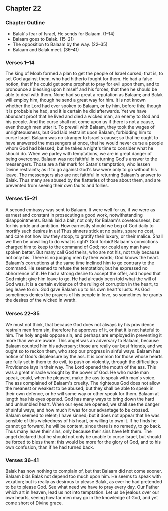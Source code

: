 ## Chapter 22

### Chapter Outline

- Balak's fear of Israel, He sends for Balaam. (1–14)
- Balaam goes to Balak. (15–21)
- The opposition to Balaam by the way. (22–35)
- Balaam and Balak meet. (36–41)

### Verses 1–14

The king of Moab formed a plan to get the people of Israel cursed; that is, to set God against them, who had hitherto fought for them. He had a false notion, that if he could get some prophet to pray for evil upon them, and to pronounce a blessing upon himself and his forces, that then he should be able to deal with them. None had so great a reputation as Balaam; and Balak will employ him, though he send a great way for him. It is not known whether the Lord had ever spoken to Balaam, or by him, before this; though it is probable he had, and it is certain he did afterwards. Yet we have abundant proof that he lived and died a wicked man, an enemy to God and his people. And the curse shall not come upon us if there is not a cause, even though men utter it. To prevail with Balaam, they took the wages of unrighteousness, but God laid restraint upon Balaam, forbidding him to curse Israel. Balaam was no stranger to Israel's cause; so that he ought to have answered the messengers at once, that he would never curse a people whom God had blessed; but he takes a night's time to consider what he should do. When we parley with temptations, we are in great danger of being overcome. Balaam was not faithful in returning God's answer to the messengers. Those are a fair mark for Satan's temptation, who lessen Divine restraints; as if to go against God's law were only to go without his leave. The messengers also are not faithful in returning Balaam's answer to Balak. Thus many are abused by the flatteries of those about them, and are prevented from seeing their own faults and follies.

### Verses 15–21

A second embassy was sent to Balaam. It were well for us, if we were as earnest and constant in prosecuting a good work, notwithstanding disappointments. Balak laid a bait, not only for Balaam's covetousness, but for his pride and ambition. How earnestly should we beg of God daily to mortify such desires in us! Thus sinners stick at no pains, spare no cost, and care not how low they stoop, to gratify their luxury, or their malice. Shall we then be unwilling to do what is right? God forbid! Balaam's convictions charged him to keep to the command of God; nor could any man have spoken better. But many call God theirs, who are not his, not truly because not only his. There is no judging men by their words; God knows the heart. Balaam's corruptions at the same time inclined him to go contrary to the command. He seemed to refuse the temptation; but he expressed no abhorrence of it. He had a strong desire to accept the offer, and hoped that God might give him leave to go. He had already been told what the will of God was. It is a certain evidence of the ruling of corruption in the heart, to beg leave to sin. God gave Balaam up to his own heart's lusts. As God sometimes denies the prayers of his people in love, so sometimes he grants the desires of the wicked in wrath.

### Verses 22–35

We must not think, that because God does not always by his providence restrain men from sin, therefore he approves of it, or that it is not hateful to him. The holy angels oppose sin, and perhaps are employed in preventing it more than we are aware. This angel was an adversary to Balaam, because Balaam counted him his adversary; those are really our best friends, and we ought so to reckon them, who stop our progress in sinful ways. Balaam has notice of God's displeasure by the ass. It is common for those whose hearts are fully set in them to do evil, to push on violently, through the difficulties Providence lays in their way. The Lord opened the mouth of the ass. This was a great miracle wrought by the power of God. He who made man speak, could, when he pleased, make the ass to speak with man's voice. The ass complained of Balaam's cruelty. The righteous God does not allow the meanest or weakest to be abused; but they shall be able to speak in their own defence, or he will some way or other speak for them. Balaam at length has his eyes opened. God has many ways to bring down the hard and unhumbled heart. When our eyes are opened, we shall see the danger of sinful ways, and how much it was for our advantage to be crossed. Balaam seemed to relent; I have sinned; but it does not appear that he was sensible of this wickedness of his heart, or willing to own it. If he finds he cannot go forward, he will be content, since there is no remedy, to go back. Thus many leave their sins, only because their sins have left them. The angel declared that he should not only be unable to curse Israel, but should be forced to bless them: this would be more for the glory of God, and to his own confusion, than if he had turned back.

### Verses 36–41

Balak has now nothing to complain of, but that Balaam did not come sooner. Balaam bids Balak not depend too much upon him. He seems to speak with vexation; but is really as desirous to please Balak, as ever he had pretended to be to please God. See what need we have to pray every day, Our Father which art in heaven, lead us not into temptation. Let us be jealous over our own hearts, seeing how far men may go in the knowledge of God, and yet come short of Divine grace.

